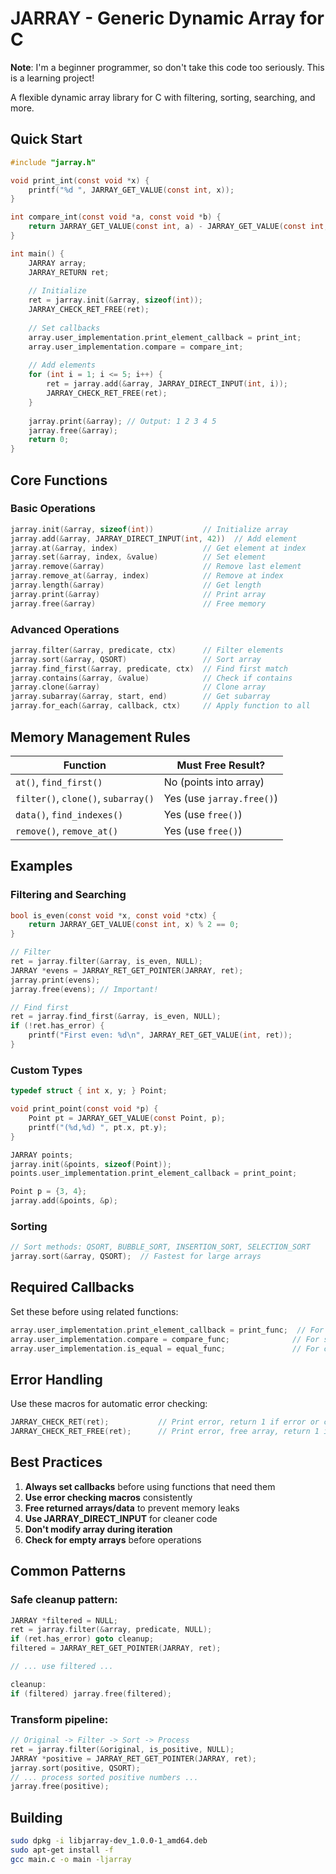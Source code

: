 # JARRAY - Generic Dynamic Array for C

**Note**: I'm a beginner programmer, so don't take this code too seriously. This is a learning project!

A flexible dynamic array library for C with filtering, sorting, searching, and more.

## Quick Start

```c
#include "jarray.h"

void print_int(const void *x) {
    printf("%d ", JARRAY_GET_VALUE(const int, x));
}

int compare_int(const void *a, const void *b) {
    return JARRAY_GET_VALUE(const int, a) - JARRAY_GET_VALUE(const int, b);
}

int main() {
    JARRAY array;
    JARRAY_RETURN ret;
    
    // Initialize
    ret = jarray.init(&array, sizeof(int));
    JARRAY_CHECK_RET_FREE(ret);
    
    // Set callbacks
    array.user_implementation.print_element_callback = print_int;
    array.user_implementation.compare = compare_int;
    
    // Add elements
    for (int i = 1; i <= 5; i++) {
        ret = jarray.add(&array, JARRAY_DIRECT_INPUT(int, i));
        JARRAY_CHECK_RET_FREE(ret);
    }
    
    jarray.print(&array); // Output: 1 2 3 4 5
    jarray.free(&array);
    return 0;
}
```

## Core Functions

### Basic Operations
```c
jarray.init(&array, sizeof(int))           // Initialize array
jarray.add(&array, JARRAY_DIRECT_INPUT(int, 42))  // Add element
jarray.at(&array, index)                   // Get element at index
jarray.set(&array, index, &value)          // Set element
jarray.remove(&array)                      // Remove last element
jarray.remove_at(&array, index)            // Remove at index
jarray.length(&array)                      // Get length
jarray.print(&array)                       // Print array
jarray.free(&array)                        // Free memory
```

### Advanced Operations
```c
jarray.filter(&array, predicate, ctx)      // Filter elements
jarray.sort(&array, QSORT)                 // Sort array
jarray.find_first(&array, predicate, ctx)  // Find first match
jarray.contains(&array, &value)            // Check if contains
jarray.clone(&array)                       // Clone array
jarray.subarray(&array, start, end)        // Get subarray
jarray.for_each(&array, callback, ctx)     // Apply function to all
```

## Memory Management Rules

| Function | Must Free Result? |
|----------|------------------|
| `at()`, `find_first()` | No (points into array) |
| `filter()`, `clone()`, `subarray()` | Yes (use `jarray.free()`) |
| `data()`, `find_indexes()` | Yes (use `free()`) |
| `remove()`, `remove_at()` | Yes (use `free()`) |

## Examples

### Filtering and Searching
```c
bool is_even(const void *x, const void *ctx) {
    return JARRAY_GET_VALUE(const int, x) % 2 == 0;
}

// Filter
ret = jarray.filter(&array, is_even, NULL);
JARRAY *evens = JARRAY_RET_GET_POINTER(JARRAY, ret);
jarray.print(evens);
jarray.free(evens); // Important!

// Find first
ret = jarray.find_first(&array, is_even, NULL);
if (!ret.has_error) {
    printf("First even: %d\n", JARRAY_RET_GET_VALUE(int, ret));
}
```

### Custom Types
```c
typedef struct { int x, y; } Point;

void print_point(const void *p) {
    Point pt = JARRAY_GET_VALUE(const Point, p);
    printf("(%d,%d) ", pt.x, pt.y);
}

JARRAY points;
jarray.init(&points, sizeof(Point));
points.user_implementation.print_element_callback = print_point;

Point p = {3, 4};
jarray.add(&points, &p);
```

### Sorting
```c
// Sort methods: QSORT, BUBBLE_SORT, INSERTION_SORT, SELECTION_SORT
jarray.sort(&array, QSORT);  // Fastest for large arrays
```

## Required Callbacks

Set these before using related functions:
```c
array.user_implementation.print_element_callback = print_func;  // For print()
array.user_implementation.compare = compare_func;              // For sort()
array.user_implementation.is_equal = equal_func;               // For contains(), find_indexes()
```

## Error Handling

Use these macros for automatic error checking:
```c
JARRAY_CHECK_RET(ret);           // Print error, return 1 if error or continue
JARRAY_CHECK_RET_FREE(ret);      // Print error, free array, return 1 if error or continue
```

## Best Practices

1. **Always set callbacks** before using functions that need them
2. **Use error checking macros** consistently
3. **Free returned arrays/data** to prevent memory leaks
4. **Use JARRAY_DIRECT_INPUT** for cleaner code
5. **Don't modify array during iteration**
6. **Check for empty arrays** before operations

## Common Patterns

### Safe cleanup pattern:
```c
JARRAY *filtered = NULL;
ret = jarray.filter(&array, predicate, NULL);
if (ret.has_error) goto cleanup;
filtered = JARRAY_RET_GET_POINTER(JARRAY, ret);

// ... use filtered ...

cleanup:
if (filtered) jarray.free(filtered);
```

### Transform pipeline:
```c
// Original -> Filter -> Sort -> Process
ret = jarray.filter(&original, is_positive, NULL);
JARRAY *positive = JARRAY_RET_GET_POINTER(JARRAY, ret);
jarray.sort(positive, QSORT);
// ... process sorted positive numbers ...
jarray.free(positive);
```

## Building

```bash
sudo dpkg -i libjarray-dev_1.0.0-1_amd64.deb
sudo apt-get install -f
gcc main.c -o main -ljarray
```
